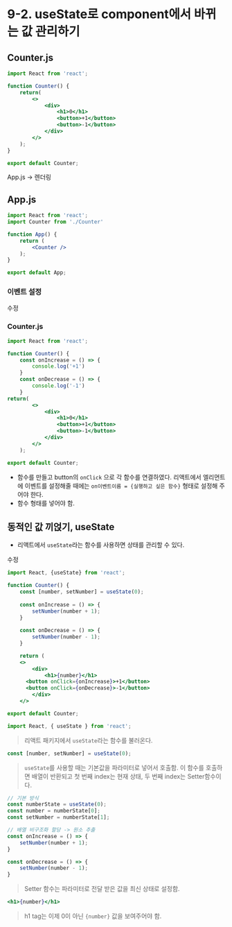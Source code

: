 # 9-2. useState로 component에서 바뀌는 값 관리하기

## Counter.js

```jsx
import React from 'react';

function Counter() {
	return(
		<>
			<div>
				<h1>0</h1>
				<button>+1</button>
				<button>-1</button>
			</div>
		</>
	);
}

export default Counter;
```

App.js → 렌더링

## App.js

```jsx
import React from 'react';
import Counter from './Counter'

function App() {
	return (
		<Counter />
	);
}

export default App;
```

### 이벤트 설정

수정

### Counter.js

```jsx
import React from 'react';

function Counter() {
	const onIncrease = () => {
		console.log('+1')
	}
	const onDecrease = () => {
		console.log('-1')
	}
return(
		<>
			<div>
				<h1>0</h1>
				<button>+1</button>
				<button>-1</button>
			</div>
		</>
	);

export default Counter;
```

- 함수를 만들고 button의 `onClick` 으로 각 함수를 연결하였다. 리액트에서 엘리먼트에 이벤트를 설정해줄 때에는 `on이벤트이름 = {실행하고 싶은 함수}` 형태로 설정해 주어야 한다.
- 함수 형태를 넣어야 함.

## 동적인 값 끼얹기, useState

- 리액트에서 `useState`라는 함수를 사용하면 상태를 관리할 수 있다.

수정

```jsx
import React, {useState} from 'react';

function Counter() {
	const [number, setNumber] = useState(0);
	
	const onIncrease = () => {
		setNumber(number + 1);
	}
	
	const onDecrease = () => {
		setNumber(number - 1);
	}

	return (
	<>
		<div>
			<h1>{number}</h1>
      <button onClick={onIncrease}>+1</button>
      <button onClick={onDecrease}>-1</button>
		</div>
	</>

export default Counter;
```

```jsx
import React, { useState } from 'react';
```

> 리액트 패키지에서 `useState`라는 함수를 불러온다.
> 

```jsx
const [number, setNumber] = useState(0);
```

> `useState`를 사용할 때는 기본값을 파라미터로 넣어서 호출함. 이 함수를 호출하면 배열이 반환되고 첫 번째 index는 현재 상태, 두 번째 index는 Setter함수이다.
> 

```jsx
// 기본 방식
const numberState = useState(0);
const number = numberState[0];
const setNumber = numberState[1];

// 배열 비구조화 할당 -> 원소 추출
const onIncrease = () => {
	setNumber(number + 1);
}

const onDecrease = () => {
	setNumber(number - 1);
}
```

> Setter 함수는 파라미터로 전달 받은 값을 최신 상태로 설정함.
> 

```jsx
<h1>{number}</h1>
```

> h1 tag는 이제 0이 아닌 `{number}` 값을 보여주어야 함.
>